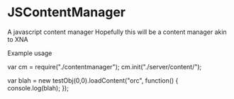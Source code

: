 JSContentManager
================

A javascript content manager
Hopefully this will be a content manager akin to XNA 


Example usage

var cm = require("./contentmanager");
cm.init("./server/content/");

var blah = new testObj(0,0).loadContent("orc", function() { console.log(blah); });